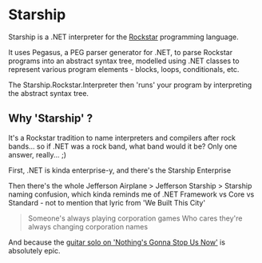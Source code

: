 # Starship

Starship is a .NET interpreter for the [Rockstar](https://codewithrockstar.com) programming language.

It uses Pegasus, a PEG parser generator for .NET, to parse Rockstar programs into an abstract syntax tree, modelled using .NET
classes to represent various program elements - blocks, loops, conditionals, etc.

The Starship.Rockstar.Interpreter then 'runs' your program by interpreting the abstract syntax tree.

## Why 'Starship' ?

It's a Rockstar tradition to name interpreters and compilers after rock bands... so if .NET was a rock band, what 
band would it be? Only one answer, really... ;) 

First, .NET is kinda enterprise-y, and there's the Starship Enterprise

Then there's the whole Jefferson Airplane > Jefferson Starship > Starship naming confusion, which kinda reminds me
of .NET Framework vs Core vs Standard - not to mention that lyric from 'We Built This City'

> Someone's always playing corporation games
> Who cares they're always changing corporation names

And because the [guitar solo on 'Nothing's Gonna Stop Us Now'](https://youtu.be/3wxyN3z9PL4?t=171) is absolutely epic.


